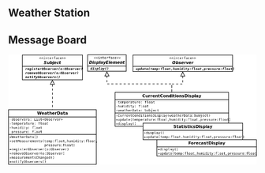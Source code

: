 ## Weather Station

## Message Board
![Class diagram](https://github.com/reykjaviks/design-patterns/blob/master/observer/weatherStation/documentation/weatherStation.png "Class diagram")
